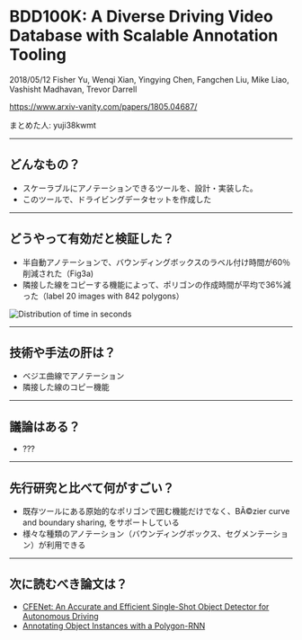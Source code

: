 BDD100K: A Diverse Driving Video Database with Scalable Annotation Tooling
===

2018/05/12 Fisher Yu, Wenqi Xian, Yingying Chen, Fangchen Liu, Mike Liao, Vashisht Madhavan, Trevor Darrell

https://www.arxiv-vanity.com/papers/1805.04687/

まとめた人: yuji38kwmt

---

## どんなもの？

* スケーラブルにアノテーションできるツールを、設計・実装した。
* このツールで、ドライビングデータセットを作成した

---

## どうやって有効だと検証した？

* 半自動アノテーションで、バウンディングボックスのラベル付け時間が60％削減された（Fig3a)
* 隣接した線をコピーする機能によって、ポリゴンの作成時間が平均で36%減った（label 20 images with 842 polygons）

![Distribution of time in seconds ](https://arxiv-sanity-sanity-production.s3.amazonaws.com/render-output/385408/images/copy_border.png)


---

## 技術や手法の肝は？

* ベジエ曲線でアノテーション
* 隣接した線のコピー機能

---

## 議論はある？

* ???


---

## 先行研究と比べて何がすごい？

* 既存ツールにある原始的なポリゴンで囲む機能だけでなく、BÃ©zier curve and boundary sharing, をサポートしている
* 様々な種類のアノテーション（バウンディングボックス、セグメンテーション）が利用できる




---

## 次に読むべき論文は？

* [CFENet: An Accurate and Efficient Single-Shot Object Detector for Autonomous Driving](https://arxiv.org/abs/1806.09790)
* [Annotating Object Instances with a Polygon-RNN](https://arxiv.org/abs/1704.05548)

